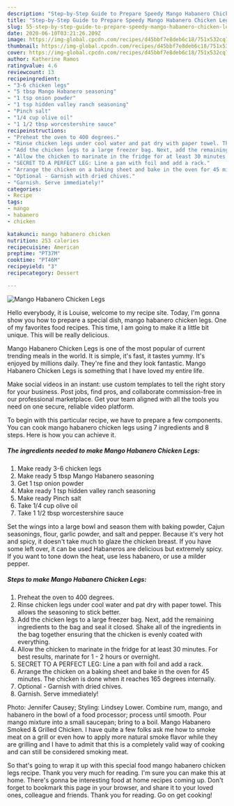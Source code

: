 ```yaml
---
description: "Step-by-Step Guide to Prepare Speedy Mango Habanero Chicken Legs"
title: "Step-by-Step Guide to Prepare Speedy Mango Habanero Chicken Legs"
slug: 55-step-by-step-guide-to-prepare-speedy-mango-habanero-chicken-legs
date: 2020-06-10T03:21:26.209Z
image: https://img-global.cpcdn.com/recipes/d45bbf7e8deb6c18/751x532cq70/mango-habanero-chicken-legs-recipe-main-photo.jpg
thumbnail: https://img-global.cpcdn.com/recipes/d45bbf7e8deb6c18/751x532cq70/mango-habanero-chicken-legs-recipe-main-photo.jpg
cover: https://img-global.cpcdn.com/recipes/d45bbf7e8deb6c18/751x532cq70/mango-habanero-chicken-legs-recipe-main-photo.jpg
author: Katherine Ramos
ratingvalue: 4.6
reviewcount: 13
recipeingredient:
- "3-6 chicken legs"
- "5 tbsp Mango Habanero seasoning"
- "1 tsp onion powder"
- "1 tsp hidden valley ranch seasoning"
- "Pinch salt"
- "1/4 cup olive oil"
- "1 1/2 tbsp worcestershire sauce"
recipeinstructions:
- "Preheat the oven to 400 degrees."
- "Rinse chicken legs under cool water and pat dry with paper towel. This allows the seasoning to stick better."
- "Add the chicken legs to a large freezer bag. Next, add the remaining ingredients to the bag and seal it closed. Shake all of the ingredients in the bag together ensuring that the chicken is evenly coated with everything."
- "Allow the chicken to marinate in the fridge for at least 30 minutes. For best results, marinate for 1 - 2 hours or overnight."
- "SECRET TO A PERFECT LEG: Line a pan with foil and add a rack."
- "Arrange the chicken on a baking sheet and bake in the oven for 45 minutes. The chicken is done when it reaches 165 degrees internally."
- "Optional - Garnish with dried chives."
- "Garnish. Serve immediately!"
categories:
- Recipe
tags:
- mango
- habanero
- chicken

katakunci: mango habanero chicken 
nutrition: 253 calories
recipecuisine: American
preptime: "PT37M"
cooktime: "PT46M"
recipeyield: "3"
recipecategory: Dessert

---
```



![Mango Habanero Chicken Legs](https://img-global.cpcdn.com/recipes/d45bbf7e8deb6c18/751x532cq70/mango-habanero-chicken-legs-recipe-main-photo.jpg)

Hello everybody, it is Louise, welcome to my recipe site. Today, I'm gonna show you how to prepare a special dish, mango habanero chicken legs. One of my favorites food recipes. This time, I am going to make it a little bit unique. This will be really delicious.

Mango Habanero Chicken Legs is one of the most popular of current trending meals in the world. It is simple, it's fast, it tastes yummy. It's enjoyed by millions daily. They're fine and they look fantastic. Mango Habanero Chicken Legs is something that I have loved my entire life.

Make social videos in an instant: use custom templates to tell the right story for your business. Post jobs, find pros, and collaborate commission-free in our professional marketplace. Get your team aligned with all the tools you need on one secure, reliable video platform.


To begin with this particular recipe, we have to prepare a few components. You can cook mango habanero chicken legs using 7 ingredients and 8 steps. Here is how you can achieve it.

<!--inarticleads1-->

##### The ingredients needed to make Mango Habanero Chicken Legs:

1. Make ready 3-6 chicken legs
1. Make ready 5 tbsp Mango Habanero seasoning
1. Get 1 tsp onion powder
1. Make ready 1 tsp hidden valley ranch seasoning
1. Make ready Pinch salt
1. Take 1/4 cup olive oil
1. Take 1 1/2 tbsp worcestershire sauce


Set the wings into a large bowl and season them with baking powder, Cajun seasonings, flour, garlic powder, and salt and pepper. Because it&#39;s very hot and spicy, it doesn&#39;t take much to glaze the chicken breast. If you have some left over, it can be used Habaneros are delicious but extremely spicy. If you want to tone down the heat, use less habanero, or use a milder pepper. 

<!--inarticleads2-->

##### Steps to make Mango Habanero Chicken Legs:

1. Preheat the oven to 400 degrees.
1. Rinse chicken legs under cool water and pat dry with paper towel. This allows the seasoning to stick better.
1. Add the chicken legs to a large freezer bag. Next, add the remaining ingredients to the bag and seal it closed. Shake all of the ingredients in the bag together ensuring that the chicken is evenly coated with everything.
1. Allow the chicken to marinate in the fridge for at least 30 minutes. For best results, marinate for 1 - 2 hours or overnight.
1. SECRET TO A PERFECT LEG: Line a pan with foil and add a rack.
1. Arrange the chicken on a baking sheet and bake in the oven for 45 minutes. The chicken is done when it reaches 165 degrees internally.
1. Optional - Garnish with dried chives.
1. Garnish. Serve immediately!


Photo: Jennifer Causey; Styling: Lindsey Lower. Combine rum, mango, and habanero in the bowl of a food processor; process until smooth. Pour mango mixture into a small saucepan; bring to a boil. Mango Habanero Smoked &amp; Grilled Chicken. I have quite a few folks ask me how to smoke meat on a grill or even how to apply more natural smoke flavor while they are grilling and I have to admit that this is a completely valid way of cooking and can still be considered smoking meat. 

So that's going to wrap it up with this special food mango habanero chicken legs recipe. Thank you very much for reading. I'm sure you can make this at home. There's gonna be interesting food at home recipes coming up. Don't forget to bookmark this page in your browser, and share it to your loved ones, colleague and friends. Thank you for reading. Go on get cooking!
